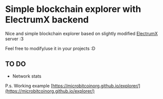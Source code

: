 # Simple blockchain explorer with ElectrumX backend
Nice and simple blockchain explorer based on slightly modified [ElectrumX](https://github.com/MicroBitcoinOrg/ElectrumX/) server :3

Feel free to modify/use it in your projects :D

## TO DO
- Network stats

P.s. Working example [https://microbitcoinorg.github.io/explorer/](https://microbitcoinorg.github.io/explorer/)
